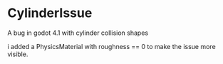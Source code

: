 # CylinderIssue
A bug in godot 4.1 with cylinder collision shapes

i added a PhysicsMaterial with roughness == 0 to make the issue more visible.

